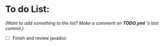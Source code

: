 # To do List:

_(Want to add something to the list? Make a comment on **TODO.yml** 's last commit.)_

- [ ] Finish and review javadoc
